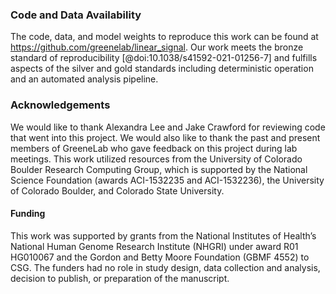 ### Code and Data Availability
The code, data, and model weights to reproduce this work can be found at https://github.com/greenelab/linear_signal.
Our work meets the bronze standard of reproducibility [@doi:10.1038/s41592-021-01256-7] and fulfills aspects of the silver and gold standards including deterministic operation and an automated analysis pipeline.

### Acknowledgements
We would like to thank Alexandra Lee and Jake Crawford for reviewing code that went into this project.
We would also like to thank the past and present members of GreeneLab who gave feedback on this project during lab meetings.
This work utilized resources from the University of Colorado Boulder Research Computing Group, which is supported by the National Science Foundation (awards ACI-1532235 and ACI-1532236), the University of Colorado Boulder, and Colorado State University.

#### Funding
This work was supported by grants from the National Institutes of Health’s National Human Genome Research Institute (NHGRI) under award R01 HG010067 and the Gordon and Betty Moore Foundation (GBMF 4552) to CSG. 
The funders had no role in study design, data collection and analysis, decision to publish, or preparation of the manuscript.
